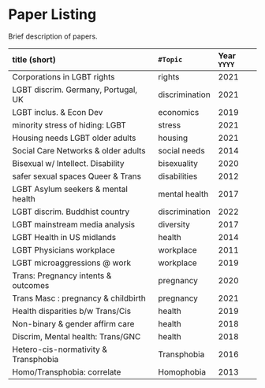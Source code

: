 
# Paper Listing

Brief description of papers.

| title (short)                       | `#Topic`       | Year `YYYY` |
| :---------------------------------- | :------------- | :---------- |
| Corporations in LGBT rights         | rights         | 2021        |
| LGBT discrim. Germany, Portugal, UK | discrimination | 2021        |
| LGBT inclus. & Econ Dev             | economics      | 2019        |
| minority stress of hiding: LGBT     | stress         | 2021        |
| Housing needs LGBT older adults     | housing        | 2021        |
| Social Care Networks & older adults | social needs   | 2014        |
| Bisexual w/ Intellect. Disability   | bisexuality    | 2020        | 
| safer sexual spaces Queer & Trans   | disabilities   | 2012        |
| LGBT Asylum seekers & mental health | mental health  | 2017        |
| LGBT discrim. Buddhist country      | discrimination | 2022        |
| LGBT mainstream media analysis      | diversity      | 2017        |
| LGBT Health in US midlands          | health         | 2014        |
| LGBT Physicians workplace           | workplace      | 2011        |
| LGBT microaggressions @ work        | workplace      | 2019        |
| Trans: Pregnancy intents & outcomes | pregnancy      | 2020        |
| Trans Masc : pregnancy & childbirth | pregnancy      | 2021        |
| Health disparities b/w Trans/Cis    | health         | 2019        |
| Non-binary & gender affirm care     | health         | 2018        |
| Discrim, Mental health: Trans/GNC   | health         | 2018        |
| Hetero-cis-normativity & Transphobia | Transphobia   | 2016        |
| Homo/Transphobia: correlate         | Homophobia     | 2013        |











